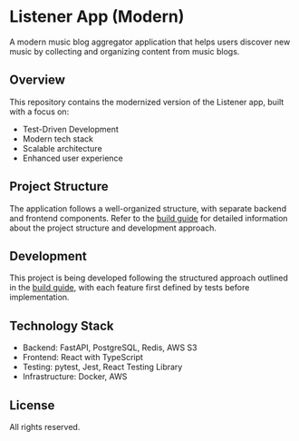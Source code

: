 # Listener App (Modern)

A modern music blog aggregator application that helps users discover new music by collecting and organizing content from music blogs.

## Overview
This repository contains the modernized version of the Listener app, built with a focus on:
- Test-Driven Development
- Modern tech stack
- Scalable architecture
- Enhanced user experience

## Project Structure
The application follows a well-organized structure, with separate backend and frontend components. Refer to the [build guide](build_guide.md) for detailed information about the project structure and development approach.

## Development
This project is being developed following the structured approach outlined in the [build guide](build_guide.md), with each feature first defined by tests before implementation.

## Technology Stack
- Backend: FastAPI, PostgreSQL, Redis, AWS S3
- Frontend: React with TypeScript
- Testing: pytest, Jest, React Testing Library
- Infrastructure: Docker, AWS

## License
All rights reserved.
